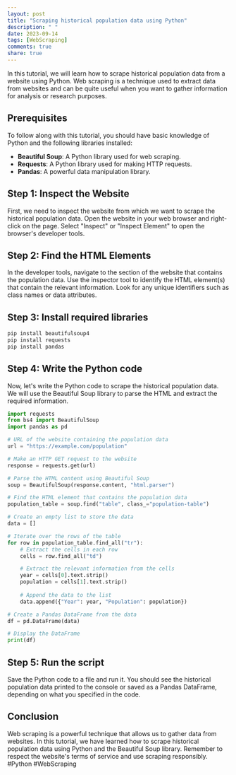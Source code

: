 ```yaml
---
layout: post
title: "Scraping historical population data using Python"
description: " "
date: 2023-09-14
tags: [WebScraping]
comments: true
share: true
---
```


In this tutorial, we will learn how to scrape historical population data from a website using Python. Web scraping is a technique used to extract data from websites and can be quite useful when you want to gather information for analysis or research purposes.

## Prerequisites
To follow along with this tutorial, you should have basic knowledge of Python and the following libraries installed:
- **Beautiful Soup**: A Python library used for web scraping.
- **Requests**: A Python library used for making HTTP requests.
- **Pandas**: A powerful data manipulation library.

## Step 1: Inspect the Website
First, we need to inspect the website from which we want to scrape the historical population data. Open the website in your web browser and right-click on the page. Select "Inspect" or "Inspect Element" to open the browser's developer tools.

## Step 2: Find the HTML Elements
In the developer tools, navigate to the section of the website that contains the population data. Use the inspector tool to identify the HTML element(s) that contain the relevant information. Look for any unique identifiers such as class names or data attributes.

## Step 3: Install required libraries
```python
pip install beautifulsoup4
pip install requests
pip install pandas
```

## Step 4: Write the Python code
Now, let's write the Python code to scrape the historical population data. We will use the Beautiful Soup library to parse the HTML and extract the required information.

```python
import requests
from bs4 import BeautifulSoup
import pandas as pd

# URL of the website containing the population data
url = "https://example.com/population"

# Make an HTTP GET request to the website
response = requests.get(url)

# Parse the HTML content using Beautiful Soup
soup = BeautifulSoup(response.content, "html.parser")

# Find the HTML element that contains the population data
population_table = soup.find("table", class_="population-table")

# Create an empty list to store the data
data = []

# Iterate over the rows of the table
for row in population_table.find_all("tr"):
    # Extract the cells in each row
    cells = row.find_all("td")

    # Extract the relevant information from the cells
    year = cells[0].text.strip()
    population = cells[1].text.strip()
    
    # Append the data to the list
    data.append({"Year": year, "Population": population})

# Create a Pandas DataFrame from the data
df = pd.DataFrame(data)

# Display the DataFrame
print(df)
```

## Step 5: Run the script
Save the Python code to a file and run it. You should see the historical population data printed to the console or saved as a Pandas DataFrame, depending on what you specified in the code.

## Conclusion
Web scraping is a powerful technique that allows us to gather data from websites. In this tutorial, we have learned how to scrape historical population data using Python and the Beautiful Soup library. Remember to respect the website's terms of service and use scraping responsibly. #Python #WebScraping